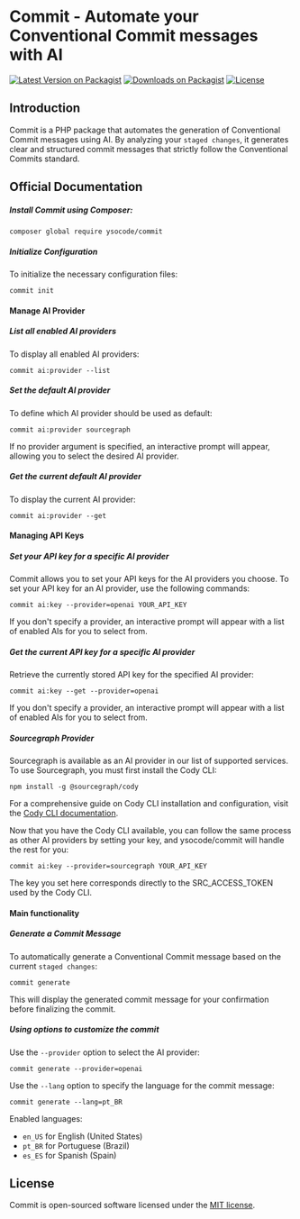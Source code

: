 # Commit - Automate your Conventional Commit messages with AI

[![Latest Version on Packagist](https://img.shields.io/packagist/v/ysocode/commit.svg?style=flat)](https://packagist.org/packages/ysocode/commit)
[![Downloads on Packagist](https://img.shields.io/packagist/dt/ysocode/commit.svg?style=flat)](https://packagist.org/packages/ysocode/commit)
[![License](https://img.shields.io/packagist/l/ysocode/commit)](https://packagist.org/packages/ysocode/commit)

## Introduction

Commit is a PHP package that automates the generation of Conventional Commit messages using AI.
By analyzing your `staged changes`, it generates clear and structured commit messages
that strictly follow the Conventional Commits standard.

## Official Documentation

##### Install Commit using Composer:

```shell
composer global require ysocode/commit
```

##### Initialize Configuration

To initialize the necessary configuration files:

```shell
commit init
```

#### Manage AI Provider

##### List all enabled AI providers

To display all enabled AI providers:

```shell
commit ai:provider --list
```

##### Set the default AI provider

To define which AI provider should be used as default:

```shell
commit ai:provider sourcegraph
```

If no provider argument is specified, an interactive prompt will appear, allowing you to select
the desired AI provider.

##### Get the current default AI provider

To display the current AI provider:

```shell
commit ai:provider --get
```

#### Managing API Keys

##### Set your API key for a specific AI provider

Commit allows you to set your API keys for the AI providers you choose.
To set your API key for an AI provider, use the following commands:

```shell
commit ai:key --provider=openai YOUR_API_KEY
```

If you don't specify a provider, an interactive prompt will appear with a list of enabled
AIs for you to select from.

##### Get the current API key for a specific AI provider

Retrieve the currently stored API key for the specified AI provider:

```shell
commit ai:key --get --provider=openai
```

If you don't specify a provider, an interactive prompt will appear with a list of enabled
AIs for you to select from.

##### Sourcegraph Provider

Sourcegraph is available as an AI provider in our list of supported services.
To use Sourcegraph, you must first install the Cody CLI:

```shell
npm install -g @sourcegraph/cody
```

For a comprehensive guide on Cody CLI installation and configuration, visit the
[Cody CLI documentation](https://sourcegraph.com/docs/cody/clients/install-cli).

Now that you have the Cody CLI available, you can follow the same process as other
AI providers by setting your key, and ysocode/commit will handle the rest for you:

```shell
commit ai:key --provider=sourcegraph YOUR_API_KEY
```

The key you set here corresponds directly to the SRC_ACCESS_TOKEN used by the Cody CLI.

#### Main functionality

##### Generate a Commit Message

To automatically generate a Conventional Commit message based on the current `staged changes`:

```shell
commit generate
```

This will display the generated commit message for your confirmation before finalizing the commit.

##### Using options to customize the commit

Use the `--provider` option to select the AI provider:

```shell
commit generate --provider=openai
```

Use the `--lang` option to specify the language for the commit message:

```shell
commit generate --lang=pt_BR
```

Enabled languages:

- `en_US` for English (United States)
- `pt_BR` for Portuguese (Brazil)
- `es_ES` for Spanish (Spain)

## License

Commit is open-sourced software licensed under the [MIT license](LICENSE.md).
